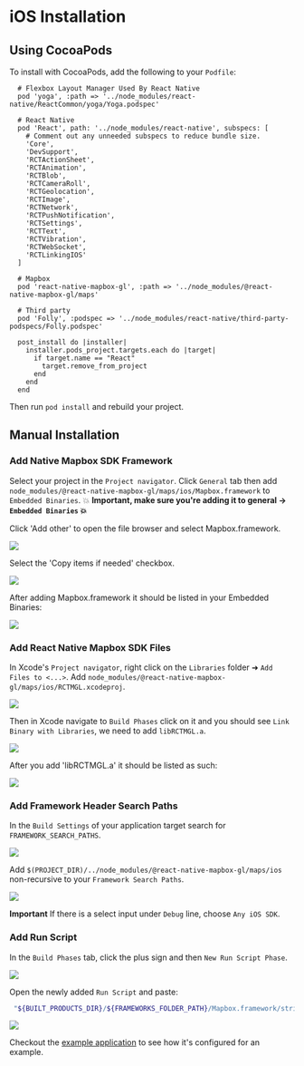 # iOS Installation

## Using CocoaPods

To install with CocoaPods, add the following to your `Podfile`:

```
  # Flexbox Layout Manager Used By React Native
  pod 'yoga', :path => '../node_modules/react-native/ReactCommon/yoga/Yoga.podspec'

  # React Native
  pod 'React', path: '../node_modules/react-native', subspecs: [
    # Comment out any unneeded subspecs to reduce bundle size.
    'Core',
    'DevSupport',
    'RCTActionSheet',
    'RCTAnimation',
    'RCTBlob',
    'RCTCameraRoll',
    'RCTGeolocation',
    'RCTImage',
    'RCTNetwork',
    'RCTPushNotification',
    'RCTSettings',
    'RCTText',
    'RCTVibration',
    'RCTWebSocket',
    'RCTLinkingIOS'
  ]

  # Mapbox
  pod 'react-native-mapbox-gl', :path => '../node_modules/@react-native-mapbox-gl/maps'

  # Third party
  pod 'Folly', :podspec => '../node_modules/react-native/third-party-podspecs/Folly.podspec'

  post_install do |installer|
    installer.pods_project.targets.each do |target|
      if target.name == "React"
        target.remove_from_project
      end
    end
  end
```

Then run `pod install` and rebuild your project.

## Manual Installation

### Add Native Mapbox SDK Framework

Select your project in the `Project navigator`. Click `General` tab then add `node_modules/@react-native-mapbox-gl/maps/ios/Mapbox.framework` to `Embedded Binaries`. :collision: **Important, make sure you're adding it to general -> `Embedded Binaries` :collision:**

Click 'Add other' to open the file browser and select Mapbox.framework.

![](https://s3.systemlevel.com/docs-public/addother.png)

Select the 'Copy items if needed' checkbox.

![](https://s3.systemlevel.com/docs-public/copyitems.png)

After adding Mapbox.framework it should be listed in your Embedded Binaries:

![](https://s3.systemlevel.com/docs-public/embeddedbinaries.png)

<!-- ![](https://cldup.com/s4U3JfS_-l.png) -->

### Add React Native Mapbox SDK Files

In Xcode's `Project navigator`, right click on the `Libraries` folder ➜ `Add Files to <...>`. Add `node_modules/@react-native-mapbox-gl/maps/ios/RCTMGL.xcodeproj`.

![](https://s3.systemlevel.com/docs-public/addfilesto.png)

Then in Xcode navigate to `Build Phases` click on it and you should see `Link Binary with Libraries`, we need to add `libRCTMGL.a`.

![](https://s3.systemlevel.com/docs-public/buildphases.png)

After you add 'libRCTMGL.a' it should be listed as such:

![](https://s3.systemlevel.com/docs-public/buildphasesadd.png)

### Add Framework Header Search Paths

In the `Build Settings` of your application target search for `FRAMEWORK_SEARCH_PATHS`.

![](https://s3.systemlevel.com/docs-public/frameworksearch.png)

Add `$(PROJECT_DIR)/../node_modules/@react-native-mapbox-gl/maps/ios` non-recursive to your `Framework Search Paths`.

![](https://s3.systemlevel.com/docs-public/frameworksearchadd.png)

**Important** If there is a select input under `Debug` line, choose `Any iOS SDK`.

### Add Run Script

In the `Build Phases` tab, click the plus sign and then `New Run Script Phase`.

![](https://cldup.com/jgt8p_dHjD.png)

Open the newly added `Run Script` and paste:

```bash
 "${BUILT_PRODUCTS_DIR}/${FRAMEWORKS_FOLDER_PATH}/Mapbox.framework/strip-frameworks.sh"
```

![](https://s3.systemlevel.com/docs-public/runscript.png)

Checkout the [example application](/example/README.md) to see how it's configured for an example.
